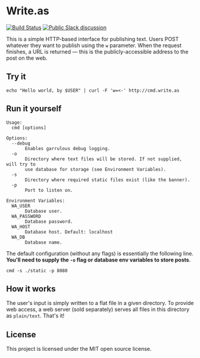 Write.as
========
[![Build Status](https://travis-ci.org/writeas/cmd.svg)](https://travis-ci.org/writeas/cmd) [![Public Slack discussion](http://slack.write.as/badge.svg)](http://slack.write.as/)

This is a simple HTTP-based interface for publishing text. Users POST whatever they want to publish using the `w` parameter. When the request finishes, a URL is returned — this is the publicly-accessible address to the post on the web.

## Try it
```
echo "Hello world, by $USER" | curl -F 'w=<-' http://cmd.write.as
```

## Run it yourself
```
Usage:
  cmd [options]

Options:
  --debug
       Enables garrulous debug logging.
  -o   
       Directory where text files will be stored. If not supplied, will try to
       use database for storage (see Environment Variables).
  -s
       Directory where required static files exist (like the banner).
  -p
       Port to listen on.

Environment Variables:
  WA_USER
       Database user.
  WA_PASSWORD
       Database password.
  WA_HOST
       Database host. Default: localhost
  WA_DB
       Database name.
```

The default configuration (without any flags) is essentially the following line. **You'll need to supply the `-o` flag or database env variables to store posts**.

```
cmd -s ./static -p 8080
```

## How it works
The user's input is simply written to a flat file in a given directory. To provide web access, a web server (sold separately) serves all files in this directory as `plain/text`. That's it!

## License
This project is licensed under the MIT open source license.
